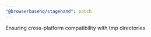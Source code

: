 ```yaml
---
"@browserbasehq/stagehand": patch
---
```


Ensuring cross-platform compatibility with tmp directories
